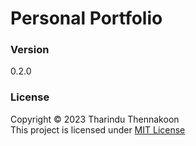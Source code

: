 # Personal Portfolio

### Version

0.2.0

### License

Copyright ©️ 2023 Tharindu Thennakoon <br>
This project is licensed under [MIT License](License.txt)
